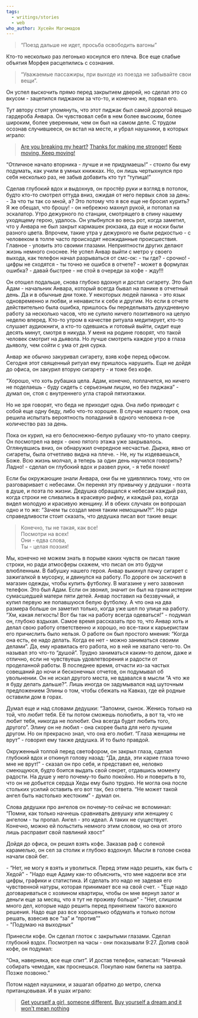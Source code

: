 ```yaml
---
tags:
  - writings/stories
  - web
who_author: Хусейн Магомадов
---
```


> “Поезд дальше не идет, просьба освободить вагоны”

Кто-то несколько раз легонько коснулся его плеча. Все еще слабые объятия Морфея расцепились с сознания.

> “Уважаемые пассажиры, при выходе из поезда не забывайте свои вещи”.

Он успел выскочить прямо перед закрытием дверей, но сделал это со вкусом - зацепился пиджаком за что-то, и конечно же, порвал его.

Тут автору стоит упомянуть, что этот пиджак был самой дорогой вещью гардероба Анвара. Он чувствовал себя в нем более высоким, более широким, более уверенным, чем он был на самом деле. С трудом осознав случившееся, он встал на месте, и убрал наушники, в которых играло:

> [Are you breaking my heart?](https://www.youtube.com/watch?v=7-lWzQd_xeQ)
> [Thanks for making me stronger!](https://www.youtube.com/watch?v=7-lWzQd_xeQ)
> [Keep moving, Keep moving!](https://www.youtube.com/watch?v=7-lWzQd_xeQ)

“Отличное начало вторника - лучше и не придумаешь!” - стоило бы ему подумать, как учили в умных книжках. Но, он лишь чертыхнулся про себя несколько раз, не забыв добавить кто тут “тупица!”

Сделав глубокий вдох и выдохнув, он простёр руки и взгляд в потолок, будто кто-то смотрел оттуда вниз, ожидая от него первых слов за день:
\- За что ты так со мной, а? Это потому что я все еще не бросил курить? Я же обещал, что брошу! - он небрежно махнул рукой, и потопал на эскалатор.
Утро дежурного по станции, смотрящего в спину нашему уходящему герою, удалось. Он улыбнулся во весь рот, когда заметил, что у Анвара не был закрыт кармашек рюкзака, да еще и носки были разного цвета. Впрочем, такие утра у дежурного не были редкостью - с человеком в толпе часто происходят неожиданные происшествия.
Главное - уловить это своими глазами. Неприятности других делают жизнь немного сноснее.
Не успел Анвар выйти с метро у своего выхода, как телефон начал разрываться от смс-ок:
\- ты где?
\- срочно!
\- цифры не сходятся
\- ты точно не ошибся в отчете?
\- может в формулах ошибка?
\- давай быстрее
\- не стой в очереди за кофе
\- жду!!!

Он отошел подальше, снова глубоко вдохнул и достал сигарету. Это был Адам - начальник Анвара, который всегда бывал на панике в отчетный день. Да и в обычные дни тоже. У некоторых людей паника - это язык одновременно и любви, и ненависти к себе и другим. Но если в отчете действительно была ошибка, пришлось бы переделывать двухдневную работу за несколько часов, что не сулило ничего позитивного на целую неделю вперед.
Кто-то утром в качестве ритуала медитирует, кто-то слушает аудиокниги, а кто-то одевшись и готовый выйти, сидит еще десять минут, смотря в никуда. У меня на родине говорят, что такой человек смотрит на дьявола. Но лучше смотреть каждое утро в глаза дьяволу, чем сойти с ума от дня сурка.

Анвар же обычно закуривал сигарету, взяв кофе перед офисом. Сегодня этот священный ритуал ему пришлось нарушить. Еще не дойдя до офиса, он закурил вторую сигарету - и тоже без кофе.

“Хорошо, что хоть рубашка цела. Адам, конечно, поплачется, но ничего не поделаешь - буду сидеть с серьезным лицом, но без пиджака” - думал он, стоя с внутреннего угла старой пятиэтажки.

Но не зря говорят, что беда не приходит одна. Она либо приводит с собой еще одну беду, либо что-то хорошее. В случае нашего героя, она решила испытать вероятность попаданий в одного человека n-ое количество раз за день.

Пока он курил, на его белоснежно-белую рубашку что-то упало сверху. Он посмотрел на верх - окно пятого этажа уже закрывалось. Оглянувшись вниз, он обнаружил очередное несчастье. Дырка, явно от сигареты, была отчетливо видна на плече.
\- Не, ну ты издеваешься, Боже. Всю жизнь молчал, а теперь за один день научился говорить? Ладно! - сделал он глубокий вдох и развел руки, - я тебя понял!

Если бы окружающие знали Анвара, они бы не удивлялись тому, что он разговаривает с небесами. Он перенял эту привычку у дедушки - поэта в душе, и поэта по жизни. Дедушка обращался к небесам каждый раз, когда строки не сливались в красивую рифму, и каждый раз, когда видел молодую и красивую женщину. И в обеих случаях он вопрошал одно и то же: “Зачем ты создал меня таким немощным?!”. Но ради справедливости стоит сказать, что дедушка писал вот такие вещи:

> Конечно, ты не такая, как все!  
> Посмотри на всех!  
> Они - едва слова,  
> Ты - целая поэзия!

Мы, конечно не можем знать в порыве каких чувств он писал такие строки, но ради атмосферы скажем, что писал он это будучи влюбленным. В бабушку нашего героя.
Анвар выкинул пачку сигарет с зажигалкой в мусорку, и двинулся на работу. По дороге он заскочил в магазин одежды, чтобы купить футболку. В магазине у него зазвонил телефон. Это был Адам. Если он звонил, значит он был на грани истерии сумасшедшей матери пяти детей. Анвар поставил на беззвучный, и купил первую же попавшуюся белую футболку. А что она на два размера больше он заметил только, когда уже шел по улице на работу. “Хм, какая легкость! Вот бы так на работу всегда одеваться!” - подумал он, глубоко вздыхая.
Самое время рассказать про то, что Анвар хоть и делал свою работу ответственно и хорошо, но все-таки к карьеристам его причислить было нельзя. О работе он был простого мнения: “Когда она есть, ее надо делать. Когда ее нет - можно заниматься своими делами”. Да, ему нравилась его работа, но в ней не хватало чего-то. Он называл это что-то “душой”. Трудно заниматься каким-то делом, даже и отлично, если не чувствуешь удовлетворения и радости от проделанной работы. В последнее время, отчасти из-за частых совещаний до ночи и бесконечных отчетов, он подумывал об увольнении. Он не искал другого места, не вдавался в мысли “А что же я буду делать дальше?”. Лишь иногда он задумывался над шуточным предложением Элины о том, чтобы сбежать на Кавказ, где ей родные оставили дом в горах.

Думал еще и над словами дедушки: “Запомни, сынок. Женись только на той, что любит тебя. Её ты потом сможешь полюбить, а вот та, что не любит тебя, никогда не полюбит. Она всегда будет любить того, другого”. Элину он не любил - она скорее была для него лучшим другом.
Но он прекрасно знал, что она его любит. “Глаза женщины не врут” - говорил ему также дедушка. И то было правдой.

Окруженный толпой перед светофором, он закрыл глаза, сделал глубокий вдох и откинул голову назад: “Да, деда, эти карие глаза точно мне не врут!” - сказал он про себя, и представил ее, неловко смеющуюся, будто боится выдать свой секрет, отдавшись моменту радости. На душе у него почему-то было покойно.
Но и поверить в то, что он не добьется сердца Хеды ему было трудно. Не могла она после стольких усилий оставить его вот так, без ответа. “Не может такой ангел быть настолько жестоким” - думал он.

Слова дедушки про ангелов он почему-то сейчас не вспоминал: “Помни, как только начнешь сравнивать девушку или женщину с ангелом - ты пропал. Ангел - это идеал. А таких не существует. Конечно, можно ей польстить немного этим словом, но она от этого лишь расправит свой павлиний хвост”

Дойдя до офиса, он решил взять кофе. Заказав раф с соленой карамелью, он сел за столик и глубоко вздохнул. Мысли в голове снова начали свой бег.

\- “Нет, не могу я взять и уволиться. Перед этим надо решить, как быть с Хедой"
\- "Надо еще Адаму как-то объяснить, что мне надоели все эти цифры, графики и статистика. И сделать это надо не задевая его чувственной натуры, которая принимает все на свой счет.
\- "Еще надо договариваться с хозяином квартиры, чтобы он мне вернул залог и деньги еще за месяц, что я тут не проживу больше"
\- "Нет, слишком много дел, которые надо решить перед принятием такого важного решения. Надо еще раз все хорошенько обдумать и только потом решать, взвесив все “за” и “против”"  
\- "Подумаю на выходных”  

Принесли кофе. Он сделал глоток с закрытыми глазами. Сделал глубокий вздох. Посмотрел на часы - они показывали 9:27. Допив свой кофе, он подумал:

“Она, наверняка, все еще спит”. И достав телефон, написал: “Начинай собирать чемодан, как проснешься. Покупаю нам билеты на завтра. Позже позвоню.” 

Потом надел наушники, и зашагал обратно до метро, слегка пританцовывая. И в ушах играло:

> [Get yourself a girl, someone different.](https://www.youtube.com/watch?v=lv5uiDbbWv0) 
> [Buy yourself a dream and it won't mean nothing](https://www.youtube.com/watch?v=lv5uiDbbWv0)
